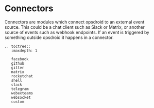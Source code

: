 # Connectors

Connectors are modules which connect opsdroid to an external event source. This could be a chat client such as Slack or Matrix, or another source of events such as webhook endpoints. If an event is triggered by something outside opsdroid it happens in a connector.

```eval_rst
.. toctree::
   :maxdepth: 1

   facebook
   github
   gitter
   matrix
   rocketchat
   shell
   slack
   telegram
   webexteams
   websocket
   custom
```
